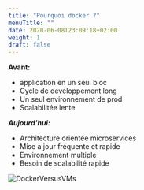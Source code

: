 ```yaml
---
title: "Pourquoi docker ?"
menuTitle: ""
date: 2020-06-08T23:09:18+02:00
weight: 1
draft: false
---
```


**Avant:**  
 - application en un seul bloc
 - Cycle de developpement long
 - Un seul environnement de prod
 - Scalabilitée lente

***Aujourd'hui:***
 - Architecture orientée microservices
 - Mise a jour fréquente et rapide
 - Environnement multiple
 - Besoin de scalabilité rapide

![DockerVersusVMs](/images/shipping-software-problems.png?featherlight=false&width=50pc)
